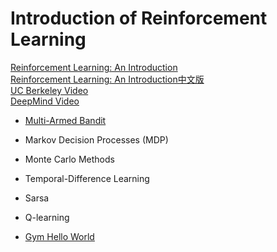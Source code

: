# Introduction of Reinforcement Learning  

[Reinforcement Learning: An Introduction](http://incompleteideas.net/book/the-book-2nd.html)  
[Reinforcement Learning: An Introduction中文版](https://rl.qiwihui.com/zh_CN/latest/index.html)  
[UC Berkeley Video](https://www.youtube.com/watch?v=Q4kF8sfggoI&list=PLkFD6_40KJIznC9CDbVTjAF2oyt8_VAe3)  
[DeepMind Video](https://www.youtube.com/watch?v=2pWv7GOvuf0&list=PLqYmG7hTraZDM-OYHWgPebj2MfCFzFObQ)  
  
* [Multi-Armed Bandit](https://github.com/DonghaoQiao/Machine-Learning/blob/master/Reinforcement%20Learning/Multi_Armed_Bandit.py)  
* Markov Decision Processes (MDP)  
* Monte Carlo Methods  
* Temporal-Difference Learning  
* Sarsa  
* Q-learning  

* [Gym Hello World](https://github.com/DonghaoQiao/Machine-Learning/blob/master/Reinforcement%20Learning/Gym_CartPole.py)  

